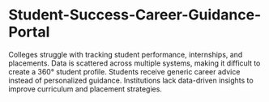 # Student-Success-Career-Guidance-Portal
Colleges struggle with tracking student performance, internships, and placements. Data is scattered across multiple systems, making it difficult to create a 360° student profile. Students receive generic career advice instead of personalized guidance. Institutions lack data-driven insights to improve curriculum and placement strategies.
